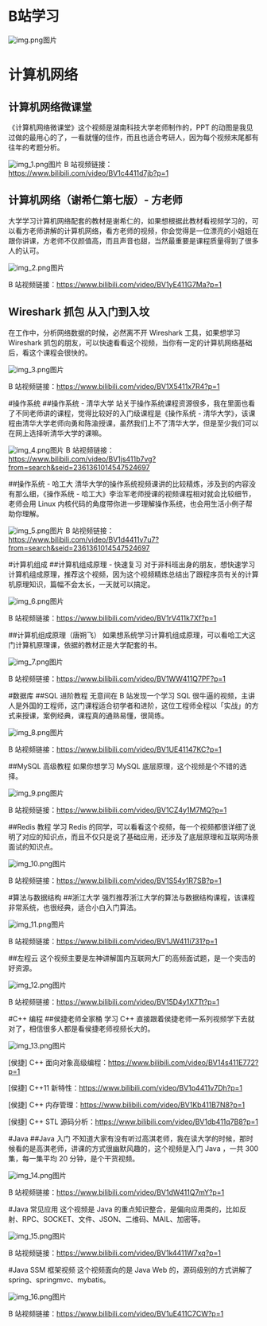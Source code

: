 # B站学习


![img.png](/static/bi/img.png)图片
# 计算机网络
## 计算机网络微课堂
《计算机网络微课堂》这个视频是湖南科技大学老师制作的，PPT 的动图是我见过做的最用心的了，一看就懂的佳作，而且也适合考研人，因为每个视频末尾都有往年的考题分析。

![img_1.png](/static/bi/img_1.png)图片
B 站视频链接：https://www.bilibili.com/video/BV1c4411d7jb?p=1

## 计算机网络（谢希仁第七版）- 方老师
大学学习计算机网络配套的教材是谢希仁的，如果想根据此教材看视频学习的，可以看方老师讲解的计算机网络，看方老师的视频，你会觉得是一位漂亮的小姐姐在跟你讲课，方老师不仅颜值高，而且声音也甜，当然最重要是课程质量得到了很多人的认可。

![img_2.png](/static/bi/img_2.png)图片

B 站视频链接：https://www.bilibili.com/video/BV1yE411G7Ma?p=1

## Wireshark 抓包 从入门到入坟
在工作中，分析网络数据的时候，必然离不开 Wireshark 工具，如果想学习 Wireshark 抓包的朋友，可以快速看看这个视频，当你有一定的计算机网络基础后，看这个课程会很快的。

![img_3.png](/static/bi/img_3.png)图片

B 站视频链接：https://www.bilibili.com/video/BV1X5411x7R4?p=1

#操作系统
##操作系统 - 清华大学
站关于操作系统课程资源很多，我在里面也看了不同老师讲的课程，觉得比较好的入门级课程是《操作系统 - 清华大学》，该课程由清华大学老师向勇和陈渝授课，虽然我们上不了清华大学，但是至少我们可以在网上选择听清华大学的课嘛。

![img_4.png](/static/bi/img_4.png)图片
B 站视频链接：https://www.bilibili.com/video/BV1js411b7vg?from=search&seid=2361361014547524697

##操作系统 - 哈工大
清华大学的操作系统视频课讲的比较精炼，涉及到的内容没有那么细，《操作系统 - 哈工大》李治军老师授课的视频课程相对就会比较细节，老师会用 Linux 内核代码的角度带你进一步理解操作系统，也会用生活小例子帮助你理解。

![img_5.png](/static/bi/img_5.png)图片
B 站视频链接：https://www.bilibili.com/video/BV1d4411v7u7?from=search&seid=2361361014547524697

#计算机组成
##计算机组成原理 - 快速复习
对于非科班出身的朋友，想快速学习计算机组成原理，推荐这个视频，因为这个视频精炼总结出了跟程序员有关的计算机原理知识，篇幅不会太长，一天就可以搞定。

![img_6.png](/static/bi/img_6.png)图片

B 站视频链接：https://www.bilibili.com/video/BV1rV411k7Xf?p=1

##计算机组成原理（唐朔飞）
如果想系统学习计算机组成原理，可以看哈工大这门计算机原理课，依据的教材正是大学配套的书。

![img_7.png](/static/bi/img_7.png)图片

B 站视频链接：https://www.bilibili.com/video/BV1WW411Q7PF?p=1

#数据库
##SQL 进阶教程
无意间在 B 站发现一个学习 SQL 很牛逼的视频，主讲人是外国的工程师，这门课程适合初学者和进阶，这位工程师全程以「实战」的方式来授课，案例经典，课程真的通熟易懂，很简练。

![img_8.png](/static/bi/img_8.png)图片

B 站视频链接：https://www.bilibili.com/video/BV1UE41147KC?p=1

##MySQL 高级教程
如果你想学习 MySQL 底层原理，这个视频是个不错的选择。

![img_9.png](/static/bi/img_9.png)图片

B 站视频链接：https://www.bilibili.com/video/BV1CZ4y1M7MQ?p=1

##Redis 教程
学习 Redis 的同学，可以看看这个视频，每一个视频都很详细了说明了对应的知识点，而且不仅只是说了基础应用，还涉及了底层原理和互联网场景面试的知识点。

![img_10.png](/static/bi/img_10.png)图片

B 站视频链接：https://www.bilibili.com/video/BV1S54y1R7SB?p=1

#算法与数据结构
##浙江大学
强烈推荐浙江大学的算法与数据结构课程，该课程非常系统，也很经典，适合小白入门算法。

![img_11.png](/static/bi/img_11.png)图片

B 站视频链接：https://www.bilibili.com/video/BV1JW411i731?p=1

##左程云
这个视频主要是左神讲解国内互联网大厂的高频面试题，是一个突击的好资源。

![img_12.png](/static/bi/img_12.png)图片

B 站视频链接：https://www.bilibili.com/video/BV15D4y1X7Tt?p=1

#C++ 编程
##侯捷老师全家桶
学习 C++ 直接跟着侯捷老师一系列视频学下去就对了，相信很多人都是看侯捷老师视频长大的。

![img_13.png](/static/bi/img_13.png)图片

[侯捷] C++ 面向对象高级编程：https://www.bilibili.com/video/BV14s411E772?p=1

[侯捷] C++11 新特性：https://www.bilibili.com/video/BV1p4411v7Dh?p=1

[侯捷] C++ 内存管理：https://www.bilibili.com/video/BV1Kb411B7N8?p=1

[侯捷] C++ STL 源码分析：https://www.bilibili.com/video/BV1db411q7B8?p=1

#Java
##Java 入门
不知道大家有没有听过高淇老师，我在读大学的时候，那时候看的是高淇老师，讲课的方式很幽默风趣的，这个视频是入门 Java ，一共 300 集，每一集平均 20 分钟，是个干货视频。

![img_14.png](/static/bi/img_14.png)图片

B 站视频链接：https://www.bilibili.com/video/BV1dW411Q7mY?p=1

#Java 常见应用
这个视频是 Java 的重点知识整合，是偏向应用类的，比如反射、RPC、SOCKET、文件、JSON、二维码、MAIL、加密等。

![img_15.png](/static/bi/img_15.png)图片

B 站视频链接：https://www.bilibili.com/video/BV1k4411W7xq?p=1

#Java SSM 框架视频
这个视频面向的是 Java Web 的，源码级别的方式讲解了 spring、springmvc、mybatis。

![img_16.png](/static/bi/img_16.png)图片

B 站视频链接：https://www.bilibili.com/video/BV1uE411C7CW?p=1
